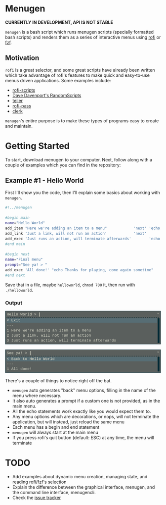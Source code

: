 # Menugen

**CURRENTLY IN DEVELOPMENT, API IS NOT STABLE**

`menugen` is a bash script which runs menugen scripts (specially formatted bash scripts)
and renders them as a series of interactive menus using
[rofi](https://davedavenport.github.io/rofi/) or [fzf](https://github.com/junegunn/fzf).

## Motivation

`rofi` is a great selector, and some great scripts have already been written
which take advantage of rofi's features to make quick and easy-to-use menus
driven applications.
Some examples include:

- [rofi-scripts](https://github.com/carnager/rofi-scripts)
- [Dave Davenport's RandomScripts](https://github.com/DaveDavenport/RandomScripts)
- [teiler](https://github.com/carnager/teiler)
- [rofi-pass](https://github.com/carnager/rofi-pass)
- [clerk](https://github.com/carnager/clerk)

`menugen`'s entire purpose is to make these types of programs easy to create
and maintain.

# Getting Started

To start, download menugen to your computer. Next, follow along with a couple
of examples which you can find in the repository:

## Example #1 - Hello World

First I'll show you the code, then I'll explain some basics about working with
`menugen`.

```bash
#!../menugen

#begin main
name="Hello World"
add_item "Here we're adding an item to a menu"            'next' 'echo Running the item'
add_link 'Just a link, will not run an action'            'next'
add_exec 'Just runs an action, will terminate afterwards'        'echo Running the exec'
#end main

#begin next
name="Final menu"
prompt="See ya! > "
add_exec 'All done!' "echo Thanks for playing, come again sometime"
#end next
```

Save that in a file, maybe `helloworld`, `chmod 700` it, then run with `./helloworld`.

### Output

![Main menu](images/example1-1.png)

![Next menu](images/example1-2.png)

There's a couple of things to notice right off the bat.

- `menugen` auto generates "back" menu options, filling in the name of the menu where necessary.
- It also auto generates a prompt if a custom one is not provided, as in the main menu.
- All the echo statements work exactly like you would expect them to.
- Any menu options which are decorations, or nops, will not terminate the application, but will instead, just reload the same menu
- Each menu has a begin and end statement
- `menugen` will always start at the main menu
- If you press rofi's quit button (default: ESC) at any time, the menu will terminate

# TODO

- Add examples about dynamic menu creation, managing state, and reading rofi/fzf's selection
- Explain the difference between the graphical interface, menugen, and the command line interface, menugencli.
- Check the [issue tracker](https://github.com/octotep/menugen/issues)
